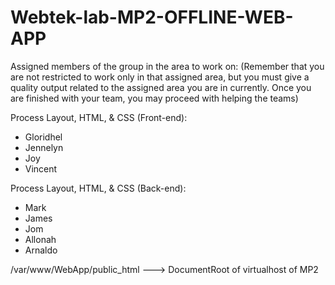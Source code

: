 # Webtek-lab-MP2-OFFLINE-WEB-APP

Assigned members of the group in the area to work on: 
(Remember that you are not restricted to work only in 
that assigned area, but you must give a quality output
related to the assigned area you are in currently.
Once you are finished with your team, you may proceed 
with helping the teams)

Process Layout, HTML, & CSS (Front-end):
- Gloridhel
- Jennelyn
- Joy
- Vincent

Process Layout, HTML, & CSS (Back-end):
- Mark
- James
- Jom
- Allonah
- Arnaldo


/var/www/WebApp/public_html ---> DocumentRoot of virtualhost of MP2
